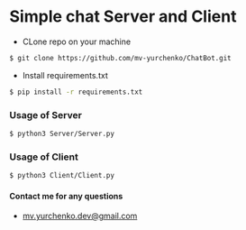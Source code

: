 # Simple chat Server and Client
- CLone repo on your machine
```sh
$ git clone https://github.com/mv-yurchenko/ChatBot.git
```
- Install requirements.txt 

```sh
$ pip install -r requirements.txt
```

### Usage of Server 
```sh
$ python3 Server/Server.py
````

### Usage of Client 
```sh
$ python3 Client/Client.py
````


#### Contact me for any questions 

- mv.yurchenko.dev@gmail.com

